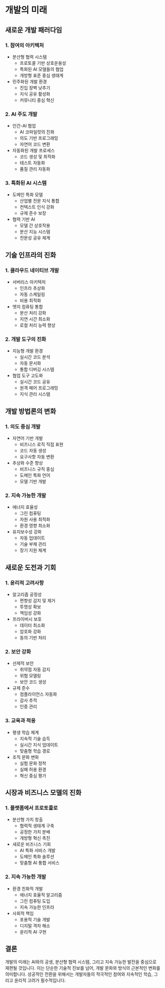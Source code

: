# 개발의 미래

## 새로운 개발 패러다임

### 1. 참여의 아키텍처
- 분산형 협력 시스템
  - 프로토콜 기반 상호운용성
  - 특화된 AI 모델들의 협업
  - 개방형 표준 중심 생태계
- 민주화된 개발 환경
  - 진입 장벽 낮추기
  - 지식 공유 활성화
  - 커뮤니티 중심 혁신

### 2. AI 주도 개발
- 인간-AI 협업
  - AI 코파일럿의 진화
  - 의도 기반 프로그래밍
  - 자연어 코드 변환
- 자동화된 개발 프로세스
  - 코드 생성 및 최적화
  - 테스트 자동화
  - 품질 관리 자동화

### 3. 특화된 AI 시스템
- 도메인 특화 모델
  - 산업별 전문 지식 통합
  - 컨텍스트 인식 강화
  - 규제 준수 보장
- 협력 기반 AI
  - 모델 간 상호작용
  - 분산 지능 시스템
  - 전문성 공유 체계

## 기술 인프라의 진화

### 1. 클라우드 네이티브 개발
- 서버리스 아키텍처
  - 인프라 추상화
  - 자동 스케일링
  - 비용 최적화
- 엣지 컴퓨팅 통합
  - 분산 처리 강화
  - 지연 시간 최소화
  - 로컬 처리 능력 향상

### 2. 개발 도구의 진화
- 지능형 개발 환경
  - 실시간 코드 분석
  - 자동 문서화
  - 통합 디버깅 시스템
- 협업 도구 고도화
  - 실시간 코드 공유
  - 원격 페어 프로그래밍
  - 지식 관리 시스템

## 개발 방법론의 변화

### 1. 의도 중심 개발
- 자연어 기반 개발
  - 비즈니스 로직 직접 표현
  - 코드 자동 생성
  - 요구사항 자동 변환
- 추상화 수준 향상
  - 비즈니스 규칙 중심
  - 도메인 특화 언어
  - 모델 기반 개발

### 2. 지속 가능한 개발
- 에너지 효율성
  - 그린 컴퓨팅
  - 자원 사용 최적화
  - 환경 영향 최소화
- 유지보수성 강화
  - 자동 업데이트
  - 기술 부채 관리
  - 장기 지원 체계

## 새로운 도전과 기회

### 1. 윤리적 고려사항
- 알고리즘 공정성
  - 편향성 감지 및 제거
  - 투명성 확보
  - 책임성 강화
- 프라이버시 보호
  - 데이터 최소화
  - 암호화 강화
  - 동의 기반 처리

### 2. 보안 강화
- 선제적 보안
  - 취약점 자동 감지
  - 위협 모델링
  - 보안 코드 생성
- 규제 준수
  - 컴플라이언스 자동화
  - 감사 추적
  - 인증 관리

### 3. 교육과 적응
- 평생 학습 체계
  - 지속적 기술 습득
  - 실시간 지식 업데이트
  - 맞춤형 학습 경로
- 조직 문화 변화
  - 실험 문화 정착
  - 실패 허용 환경
  - 혁신 중심 평가

## 시장과 비즈니스 모델의 진화

### 1. 플랫폼에서 프로토콜로
- 분산형 가치 창출
  - 협력적 생태계 구축
  - 공정한 가치 분배
  - 개방형 혁신 촉진
- 새로운 비즈니스 기회
  - AI 특화 서비스 개발
  - 도메인 특화 솔루션
  - 맞춤형 AI 통합 서비스

### 2. 지속 가능한 개발
- 환경 친화적 개발
  - 에너지 효율적 알고리즘
  - 그린 컴퓨팅 도입
  - 지속 가능한 인프라
- 사회적 책임
  - 포용적 기술 개발
  - 디지털 격차 해소
  - 윤리적 AI 구현

## 결론
개발의 미래는 AI와의 공생, 분산형 협력 시스템, 그리고 지속 가능한 발전을 중심으로 재편될 것입니다. 이는 단순한 기술적 진보를 넘어, 개발 문화와 방식의 근본적인 변화를 의미합니다. 성공적인 전환을 위해서는 개발자들의 적극적인 참여와 지속적인 학습, 그리고 윤리적 고려가 필수적입니다. 